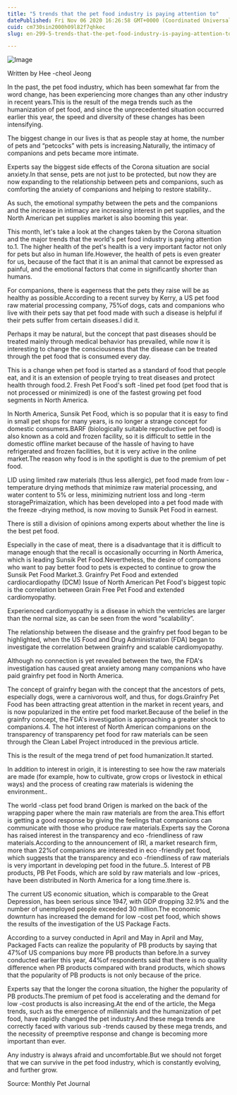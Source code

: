 ```yaml
---
title: "5 trends that the pet food industry is paying attention to"
datePublished: Fri Nov 06 2020 16:26:58 GMT+0000 (Coordinated Universal Time)
cuid: cm730sin2000h09l82f7qhkec
slug: en-299-5-trends-that-the-pet-food-industry-is-paying-attention-to

---
```



![Image](https://cdn.hashnode.com/res/hashnode/image/upload/v1739431814147/059a535d-d049-4c0c-b76b-c0cbc28351d2.jpeg)

Written by Hee -cheol Jeong

In the past, the pet food industry, which has been somewhat far from the word change, has been experiencing more changes than any other industry in recent years.This is the result of the mega trends such as the humanization of pet food, and since the unprecedented situation occurred earlier this year, the speed and diversity of these changes has been intensifying.

The biggest change in our lives is that as people stay at home, the number of pets and “petcocks” with pets is increasing.Naturally, the intimacy of companions and pets became more intimate.

Experts say the biggest side effects of the Corona situation are social anxiety.In that sense, pets are not just to be protected, but now they are now expanding to the relationship between pets and companions, such as comforting the anxiety of companions and helping to restore stability..

As such, the emotional sympathy between the pets and the companions and the increase in intimacy are increasing interest in pet supplies, and the North American pet supplies market is also booming this year.

This month, let's take a look at the changes taken by the Corona situation and the major trends that the world's pet food industry is paying attention to.1. The higher health of the pet's health is a very important factor not only for pets but also in human life.However, the health of pets is even greater for us, because of the fact that it is an animal that cannot be expressed as painful, and the emotional factors that come in significantly shorter than humans.

For companions, there is eagerness that the pets they raise will be as healthy as possible.According to a recent survey by Kerry, a US pet food raw material processing company, 75%of dogs, cats and companions who live with their pets say that pet food made with such a disease is helpful if their pets suffer from certain diseases.I did it.

Perhaps it may be natural, but the concept that past diseases should be treated mainly through medical behavior has prevailed, while now it is interesting to change the consciousness that the disease can be treated through the pet food that is consumed every day.

This is a change when pet food is started as a standard of food that people eat, and it is an extension of people trying to treat diseases and protect health through food.2. Fresh Pet Food's soft -lined pet food (pet food that is not processed or minimized) is one of the fastest growing pet food segments in North America.

In North America, Sunsik Pet Food, which is so popular that it is easy to find in small pet shops for many years, is no longer a strange concept for domestic consumers.BARF (biologically suitable reproductive pet food) is also known as a cold and frozen facility, so it is difficult to settle in the domestic offline market because of the hassle of having to have refrigerated and frozen facilities, but it is very active in the online market.The reason why food is in the spotlight is due to the premium of pet food.

LID using limited raw materials (thus less allergic), pet food made from low -temperature drying methods that minimize raw material processing, and water content to 5% or less, minimizing nutrient loss and long -term storagePrimaization, which has been developed into a pet food made with the freeze -drying method, is now moving to Sunsik Pet Food in earnest.

There is still a division of opinions among experts about whether the line is the best pet food.

Especially in the case of meat, there is a disadvantage that it is difficult to manage enough that the recall is occasionally occurring in North America, which is leading Sunsik Pet Food.Nevertheless, the desire of companions who want to pay better food to pets is expected to continue to grow the Sunsik Pet Food Market.3. Grainfry Pet Food and extended cardiocardiopathy (DCM) Issue of North American Pet Food's biggest topic is the correlation between Grain Free Pet Food and extended cardiomyopathy.

Experienced cardiomyopathy is a disease in which the ventricles are larger than the normal size, as can be seen from the word “scalability”.

The relationship between the disease and the grainfry pet food began to be highlighted, when the US Food and Drug Administration (FDA) began to investigate the correlation between grainfry and scalable cardiomyopathy.

Although no connection is yet revealed between the two, the FDA's investigation has caused great anxiety among many companions who have paid grainfry pet food in North America.

The concept of grainfry began with the concept that the ancestors of pets, especially dogs, were a carnivorous wolf, and thus, for dogs.Grainfry Pet Food has been attracting great attention in the market in recent years, and is now popularized in the entire pet food market.Because of the belief in the grainfry concept, the FDA's investigation is approaching a greater shock to companions.4. The hot interest of North American companions on the transparency of transparency pet food for raw materials can be seen through the Clean Label Project introduced in the previous article.

This is the result of the mega trend of pet food humanization.It started.

In addition to interest in origin, it is interesting to see how the raw materials are made (for example, how to cultivate, grow crops or livestock in ethical ways) and the process of creating raw materials is widening the environment..

The world -class pet food brand Origen is marked on the back of the wrapping paper where the main raw materials are from the area.This effort is getting a good response by giving the feelings that companions can communicate with those who produce raw materials.Experts say the Corona has raised interest in the transparency and eco -friendliness of raw materials.According to the announcement of IRI, a market research firm, more than 22%of companions are interested in eco -friendly pet food, which suggests that the transparency and eco -friendliness of raw materials is very important in developing pet food in the future..5. Interest of PB products, PB Pet Foods, which are sold by raw materials and low -prices, have been distributed in North America for a long time.there is.

The current US economic situation, which is comparable to the Great Depression, has been serious since 1947, with GDP dropping 32.9% and the number of unemployed people exceeded 30 million.The economic downturn has increased the demand for low -cost pet food, which shows the results of the investigation of the US Package Facts.

According to a survey conducted in April and May in April and May, Packaged Facts can realize the popularity of PB products by saying that 47%of US companions buy more PB products than before.In a survey conducted earlier this year, 44%of respondents said that there is no quality difference when PB products compared with brand products, which shows that the popularity of PB products is not only because of the price.

Experts say that the longer the corona situation, the higher the popularity of PB products.The premium of pet food is accelerating and the demand for low -cost products is also increasing.At the end of the article, the Mega trends, such as the emergence of millennials and the humanization of pet food, have rapidly changed the pet industry.And these mega trends are correctly faced with various sub -trends caused by these mega trends, and the necessity of preemptive response and change is becoming more important than ever.

Any industry is always afraid and uncomfortable.But we should not forget that we can survive in the pet food industry, which is constantly evolving, and further grow.

Source: Monthly Pet Journal